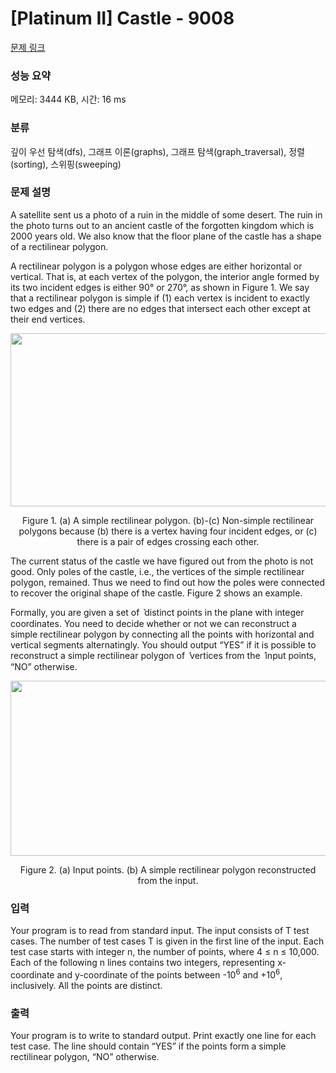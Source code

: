 # [Platinum II] Castle - 9008 

[문제 링크](https://www.acmicpc.net/problem/9008) 

### 성능 요약

메모리: 3444 KB, 시간: 16 ms

### 분류

깊이 우선 탐색(dfs), 그래프 이론(graphs), 그래프 탐색(graph_traversal), 정렬(sorting), 스위핑(sweeping)

### 문제 설명

<p>A satellite sent us a photo of a ruin in the middle of some desert. The ruin in the photo turns out to an ancient castle of the forgotten kingdom which is 2000 years old. We also know that the floor plane of the castle has a shape of a rectilinear polygon.</p>

<p>A rectilinear polygon is a polygon whose edges are either horizontal or vertical. That is, at each vertex of the polygon, the interior angle formed by its two incident edges is either 90° or 270°, as shown in Figure 1. We say that a rectilinear polygon is simple if (1) each vertex is incident to exactly two edges and (2) there are no edges that intersect each other except at their end vertices. </p>

<p style="text-align: center;"><img alt="" src="https://onlinejudgeimages.s3-ap-northeast-1.amazonaws.com/problem/9008/1.png" style="height:277px; width:526px"></p>

<p style="text-align: center;">Figure 1. (a) A simple rectilinear polygon. (b)-(c) Non-simple rectilinear polygons because (b) there is a vertex having four incident edges, or (c) there is a pair of edges crossing each other.</p>

<p>The current status of the castle we have figured out from the photo is not good. Only poles of the castle, i.e., the vertices of the simple rectilinear polygon, remained. Thus we need to find out how the poles were connected to recover the original shape of the castle. Figure 2 shows an example.</p>

<p>Formally, you are given a set of ݊ distinct points in the plane with integer coordinates. You need to decide whether or not we can reconstruct a simple rectilinear polygon by connecting all the points with horizontal and vertical segments alternatingly. You should output “YES” if it is possible to reconstruct a simple rectilinear polygon of ݊ vertices from the ݊ input points, “NO” otherwise. </p>

<p style="text-align: center;"><img alt="" src="https://onlinejudgeimages.s3-ap-northeast-1.amazonaws.com/problem/9008/2.png" style="height:280px; width:550px"></p>

<p style="text-align: center;">Figure 2. (a) Input points. (b) A simple rectilinear polygon reconstructed from the input.</p>

### 입력 

 <p>Your program is to read from standard input. The input consists of T test cases. The number of test cases T is given in the first line of the input. Each test case starts with integer n, the number of points, where 4 ≤ n ≤ 10,000. Each of the following n lines contains two integers, representing x-coordinate and y-coordinate of the points between -10<sup>6</sup> and +10<sup>6</sup>, inclusively. All the points are distinct. </p>

### 출력 

 <p>Your program is to write to standard output. Print exactly one line for each test case. The line should contain “YES” if the points form a simple rectilinear polygon, “NO” otherwise. </p>

